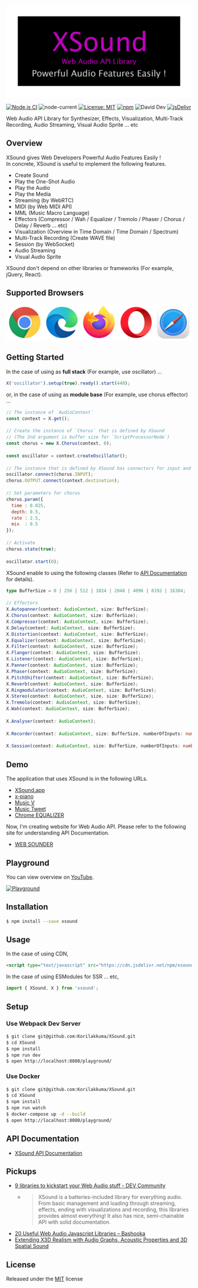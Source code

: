[![XSound - Powerful Audio Features Easily ! -](./misc/xsound-social-preview.png)](https://xsound.jp)

[![Node.js CI](https://github.com/Korilakkuma/XSound/workflows/Node.js%20CI/badge.svg)](https://github.com/Korilakkuma/XSound/actions?query=workflow%3A%22Node.js+CI%22)
![node-current](https://img.shields.io/node/v/xsound?color=brightgreen)
[![License: MIT](https://img.shields.io/badge/License-MIT-brightgreen.svg)](https://opensource.org/licenses/MIT)
[![npm](https://img.shields.io/npm/dt/xsound.svg)](https://www.npmjs.com/package/xsound)
![David Dev](https://img.shields.io/david/dev/Korilakkuma/XSound.svg)
[![jsDelivr](https://data.jsdelivr.com/v1/package/npm/xsound/badge)](https://www.jsdelivr.com/package/npm/xsound)
  
Web Audio API Library for Synthesizer, Effects, Visualization, Multi-Track Recording, Audio Streaming, Visual Audio Sprite ... etc
  
## Overview
  
XSound gives Web Developers Powerful Audio Features Easily !  
In concrete, XSound is useful to implement the following features.
  
- Create Sound
- Play the One-Shot Audio
- Play the Audio
- Play the Media
- Streaming (by WebRTC)
- MIDI (by Web MIDI API)
- MML (Music Macro Language)
- Effectors (Compressor / Wah / Equalizer / Tremolo / Phaser / Chorus / Delay / Reverb ... etc)
- Visualization (Overview in Time Domain / Time Domain / Spectrum)
- Multi-Track Recording (Create WAVE file)
- Session (by WebSocket)
- Audio Streaming
- Visual Audio Sprite
  
XSound don't depend on other libraries or frameworks (For example, jQuery, React).
  
## Supported Browsers
  
<img src="./misc/supported-browsers.png" alt="Supported Browsers" style="max-width: 100%;" />
  
## Getting Started

In the case of using as **full stack** (For example, use oscillator) ...

```JavaScript
X('oscillator').setup(true).ready().start(440);
```

or, in the case of using as **module base** (For example, use chorus effector) ...

```JavaScript
// The instance of `AudioContext`
const context = X.get();

// Create the instance of `Chorus` that is defined by XSound
// (The 2nd argument is buffer size for `ScriptProcessorNode`)
const chorus = new X.Chorus(context, 0);

const oscillator = context.createOscillator();

// The instance that is defined by XSound has connectors for input and output
oscillator.connect(chorus.INPUT);
chorus.OUTPUT.connect(context.destination);

// Set parameters for chorus
chorus.param({
  time : 0.025,
  depth: 0.5,
  rate : 2.5,
  mix  : 0.5
});

// Activate
chorus.state(true);

oscillator.start(0);
```

XSound enable to using the following classes (Refer to [API Documentation](https://xsound.dev) for details).

```TypeScript
type BufferSize = 0 | 256 | 512 | 1024 | 2048 | 4096 | 8192 | 16384;

// Effectors
X.Autopanner(context: AudioContext, size: BufferSize);
X.Chorus(context: AudioContext, size: BufferSize);
X.Compressor(context: AudioContext, size: BufferSize);
X.Delay(context: AudioContext, size: BufferSize);
X.Distortion(context: AudioContext, size: BufferSize);
X.Equalizer(context: AudioContext, size: BufferSize);
X.Filter(context: AudioContext, size: BufferSize);
X.Flanger(context: AudioContext, size: BufferSize);
X.Listener(context: AudioContext, size: BufferSize);
X.Panner(context: AudioContext, size: BufferSize);
X.Phaser(context: AudioContext, size: BufferSize);
X.PitchShifter(context: AudioContext, size: BufferSize);
X.Reverb(context: AudioContext, size: BufferSize);
X.Ringmodulator(context: AudioContext, size: BufferSize);
X.Stereo(context: AudioContext, size, size: BufferSize);
X.Tremolo(context: AudioContext, size: BufferSize);
X.Wah(context: AudioContext, size: BufferSize);

X.Analyser(context: AudioContext);

X.Recorder(context: AudioContext, size: BufferSize, numberOfInputs: number, numberOfOutputs: number);

X.Session(context: AudioContext, size: BufferSize, numberOfInputs: number, numberOfOutputs, analyser: X.Analyser);
```

## Demo
  
The application that uses XSound is in the following URLs.
  
- [XSound.app](https://xsound.app)
- [x-piano](https://korilakkuma.github.io/x-piano/)
- [Music V](https://weblike-curtaincall.ssl-lolipop.jp/portfolio-music-v/)
- [Music Tweet](https://github.com/Korilakkuma/Music-Tweet)
- [Chrome EQUALIZER](https://github.com/Korilakkuma/Chrome-EQUALIZER)
  
Now, I'm creating website for Web Audio API. Please refer to the following site for understanding API Documentation.
  
- [WEB SOUNDER](https://weblike-curtaincall.ssl-lolipop.jp/portfolio-web-sounder/)
  
## Playground

You can view overview on [YouTube](https://www.youtube.com/watch?v=zqdmoB8VICY).

[![Playground](./misc/playground.gif)](https://xsound.jp/playground)

## Installation

```bash
$ npm install --save xsound
```

## Usage

In the case of using CDN,

```HTML
<script type="text/javascript" src="https://cdn.jsdelivr.net/npm/xsound@latest/build/xsound.min.js"></script>
```

In the case of using ESModules for SSR ... etc,

```JavaScript
import { XSound, X } from 'xsound';
```

## Setup

### Use Webpack Dev Server

```bash
$ git clone git@github.com:Korilakkuma/XSound.git
$ cd XSound
$ npm install
$ npm run dev
$ open http://localhost:8080/playground/
```

### Use Docker

```bash
$ git clone git@github.com:Korilakkuma/XSound.git
$ cd XSound
$ npm install
$ npm run watch
$ docker-compose up -d --build
$ open http://localhost:8080/playground/
```

## API Documentation
  
- [XSound API Documentation](https://xsound.dev)
  
## Pickups
  
- [9 libraries to kickstart your Web Audio stuff - DEV Community](https://dev.to/areknawo/9-libraries-to-kickstart-your-web-audio-stuff-460p)
  - <blockquote>XSound is a batteries-included library for everything audio. From basic management and loading through streaming, effects, ending with visualizations and recording, this libraries provides almost everything! It also has nice, semi-chainable API with solid documentation.</blockquote>
- [20 Useful Web Audio Javascript Libraries – Bashooka](https://bashooka.com/coding/web-audio-javascript-libraries/)
- [Extending X3D Realism with Audio Graphs, Acoustic  Properties and 3D Spatial Sound](https://dl.acm.org/doi/10.1145/3424616.3424709)
  
## License
  
Released under the [MIT](https://github.com/Korilakkuma/XSound/blob/main/LICENSE) license
  
